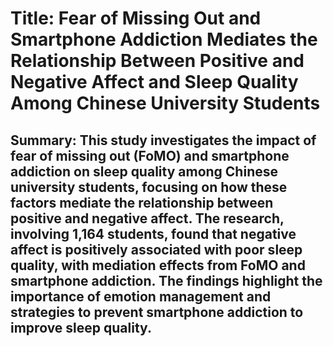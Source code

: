 # Title: Fear of Missing Out and Smartphone Addiction Mediates the Relationship Between Positive and Negative Affect and Sleep Quality Among Chinese University Students

## Summary: This study investigates the impact of fear of missing out (FoMO) and smartphone addiction on sleep quality among Chinese university students, focusing on how these factors mediate the relationship between positive and negative affect. The research, involving 1,164 students, found that negative affect is positively associated with poor sleep quality, with mediation effects from FoMO and smartphone addiction. The findings highlight the importance of emotion management and strategies to prevent smartphone addiction to improve sleep quality.